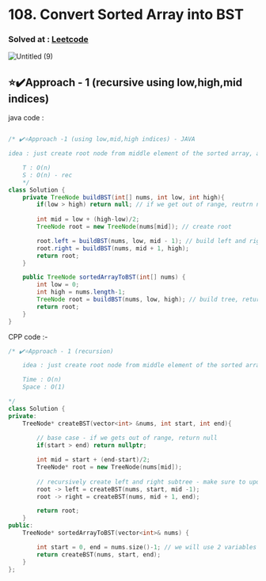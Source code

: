 # 108. Convert Sorted Array into BST 

### Solved at : [Leetcode](https://leetcode.com/problems/convert-sorted-array-to-binary-search-tree/description/)

![Untitled (9)](https://github.com/yashasviyadav1/DSA-Questions/assets/124666305/ca40bfa2-6ac1-46df-a553-63a6836a35de)


## ⭐✔️Approach - 1 (recursive using low,high,mid indices) 

java code :
```java

/* ✔️⭐Approach -1 (using low,mid,high indices) - JAVA

idea : just create root node from middle element of the sorted array, and recursively create the left and right subtrees from the remaining 2 parts of the array

    T : O(n)
    S : O(n) - rec
    */
class Solution {
    private TreeNode buildBST(int[] nums, int low, int high){
        if(low > high) return null; // if we get out of range, reutrn null
        
        int mid = low + (high-low)/2;
        TreeNode root = new TreeNode(nums[mid]); // create root

        root.left = buildBST(nums, low, mid - 1); // build left and right subtrees and attach them to root as well
        root.right = buildBST(nums, mid + 1, high); 
        return root;
    }

    public TreeNode sortedArrayToBST(int[] nums) {
        int low = 0;
        int high = nums.length-1;
        TreeNode root = buildBST(nums, low, high); // build tree, return root
        return root;
    }
}
```

CPP code :- 
```cpp
/* ✔️⭐Approach - 1 (recursion)

    idea : just create root node from middle element of the sorted array, and recursively create the left and right subtrees from the remaining 2 parts of the array

    Time : O(n)  
    Space : O(1) 

*/
class Solution {
private:
    TreeNode* createBST(vector<int> &nums, int start, int end){
        
        // base case - if we gets out of range, return null
        if(start > end) return nullptr;

        int mid = start + (end-start)/2;
        TreeNode* root = new TreeNode(nums[mid]);
        
        // recursively create left and right subtree - make sure to update the start and end
        root -> left = createBST(nums, start, mid -1);  
        root -> right = createBST(nums, mid + 1, end);

        return root;
    }
public:
    TreeNode* sortedArrayToBST(vector<int>& nums) {

        int start = 0, end = nums.size()-1; // we will use 2 variables to point to indices so that we can divide the array
        return createBST(nums, start, end);
    }
};

```
